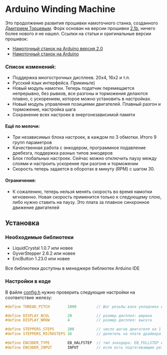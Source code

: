 # Arduino Winding Machine

Это продолжение развития прошивки намоточного станка, созданного [Дмитрием Торцевым](https://vk.com/club192215032). Форк основан на версии прошивки [2.1b](https://github.com/apaex/ArduinoWindingMachine/tree/origin), ничего более нового я не нашел. Ссылки на статьи и оригинальные версии прошивок:

* [Намоточный станок на Arduino версия 2.0](https://cxem.net/arduino/arduino245.php)
* [Намоточный станок на Arduino](https://cxem.net/arduino/arduino235.php)

### Список изменений:

* Поддержка многострочных дисплеев. 20х4, 16х2 и т.п.
* Русский язык интерфейса. Прикиньте)
* Новый модуль намотки. Теперь податчик перемещается непрерывно, без рывков, все разгоны и торможения делаются плавно, с ускорением, которое можно установить в настройках.
* Новый модуль управления позициями двигателей. Плавный разгон и торможение, настройка шага
* Сохранение всех настроек в энергонезависимой памяти

#### Eщё по мелочи:

* Три независимых блока настроек, в каждом по 3 обмотки. Итого 9 групп параметров
* Качественная работа с энкодером, программное подавление дребезга, поддержка разных типов энкодеров
* Блок глобальных настроек. Сейчас можно отключить паузу между слоями и настроить ускорение при разгоне и торможении
* Скорость теперь задается в оборотах в минуту (RPM) с шагом 30. 

#### Ограничения:

* К сожалению, теперь нельзя менять скорость во время намотки мгновенно. Новая скорость применится только к следующему слою, либо нужно ставить на паузу. Это плата за плавное синхронное движение двигателей

## Установка
### Необходимые библиотеки

* LiquidCrystal 1.0.7 или новее
* GyverStepper 2.6.2 или новее
* EnсButton 1.23.0 или новее

Все библиотеки доступны в менеджере библиотек Arduino IDE

### Настройки в коде
В файле [config.h](https://github.com/apaex/ArduinoWindingMachine/blob/main/config.h) нужно проверить следующие настройки на соответствие железу:

```cpp
#define THREAD_PITCH        1000         // Шаг резьбы вала укладчика в мкм

#define DISPLAY_NCOL        20           // размер дисплея: ширина
#define DISPLAY_NROW        4            // размер дисплея: высота

#define STEPPERS_STEPS      200          // число шагов двигателя на 1 оборот
#define STEPPERS_MICROSTEPS 16           // делитель на плате драйвера двигателя

#define ENCODER_TYPE        EB_HALFSTEP  // тип энкодера: EB_FULLSTEP или EB_HALFSTEP. если энкодер делает один поворот за два щелчка, нужно изменить настройку
#define ENCODER_INPUT       INPUT        // если есть подтягивающие резисторы - ставь INPUT, если нет - INPUT_PULLUP
```
